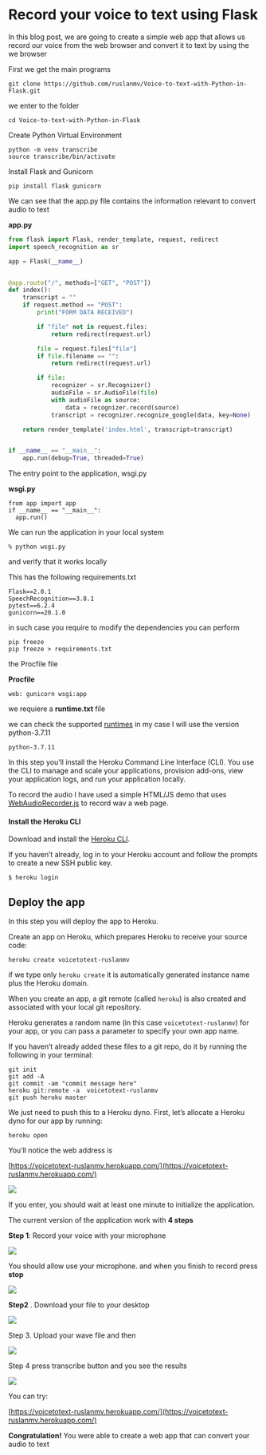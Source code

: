 # Record your voice to text using Flask 

In this blog post, we are going to create a simple web app that allows us record our voice from the web browser and convert it to text by using the we browser

First we get the main programs

```
git clone https://github.com/ruslanmv/Voice-to-text-with-Python-in-Flask.git
```

we enter to the folder

```
cd Voice-to-text-with-Python-in-Flask
```

Create Python Virtual Environment

```
python -m venv transcribe
source transcribe/bin/activate
```

Install Flask and  Gunicorn

```
pip install flask gunicorn
```



We can see that the app.py file contains the information relevant to convert audio to text

**app.py**

```python
from flask import Flask, render_template, request, redirect
import speech_recognition as sr

app = Flask(__name__)


@app.route("/", methods=["GET", "POST"])
def index():
    transcript = ""
    if request.method == "POST":
        print("FORM DATA RECEIVED")

        if "file" not in request.files:
            return redirect(request.url)

        file = request.files["file"]
        if file.filename == "":
            return redirect(request.url)

        if file:
            recognizer = sr.Recognizer()
            audioFile = sr.AudioFile(file)
            with audioFile as source:
                data = recognizer.record(source)
            transcript = recognizer.recognize_google(data, key=None)

    return render_template('index.html', transcript=transcript)


if __name__ == "__main__":
    app.run(debug=True, threaded=True)
```

The entry point to the application, wsgi.py



**wsgi.py**

```
from app import app
if __name__ == "__main__":
  app.run()
```

We can  run the application in your local system

```
% python wsgi.py
```

and verify that it works locally

This has the following requirements.txt 



```
Flask==2.0.1
SpeechRecognition==3.8.1
pytest==6.2.4
gunicorn==20.1.0
```

in such case you require to modify the dependencies you can perform

```
pip freeze
pip freeze > requirements.txt
```

the Procfile file

**Procfile**

```
web: gunicorn wsgi:app
```

we requiere a  **runtime.txt** file

we can check the supported [runtimes](https://devcenter.heroku.com/articles/python-support#supported-runtimes) in my case I will use  the version python-3.7.11

```
python-3.7.11
```

In this step you’ll install the Heroku Command Line Interface (CLI). You use the CLI to manage and scale your applications, provision add-ons, view your application logs, and run your application locally.

To record the audio I have used a simple HTML/JS demo that uses [WebAudioRecorder.js](https://github.com/higuma/web-audio-recorder-js) to record wav  a web page.



#### Install the Heroku CLI

Download and install the [Heroku CLI](https://devcenter.heroku.com/articles/heroku-command-line).

If you haven’t already, log in to your Heroku account and follow the prompts to create a new SSH public key.

```
$ heroku login
```



## Deploy the app

In this step you will deploy the app to Heroku.

Create an app on Heroku, which prepares Heroku to receive your source code:

```term
heroku create voicetotext-ruslanmv
```

if we type only `heroku create` it is automatically generated instance name plus the Heroku domain.

When you create an app, a git remote (called `heroku`) is also created and associated with your local git repository.

Heroku generates a random name (in this case `voicetotext-ruslanmv`) for your app, or you can pass a parameter to specify your own app name.

If you haven’t already added these files to a git repo, do it by running the following in your terminal:

```
git init
git add -A
git commit -am "commit message here"
heroku git:remote -a  voicetotext-ruslanmv
git push heroku master
```

We just need to push this to a Heroku dyno. First, let’s allocate a Heroku dyno for our app by running:

```
heroku open
```

You’ll notice the web address is 

[https://voicetotext-ruslanmv.herokuapp.com/](https://voicetotext-ruslanmv.herokuapp.com/)

![](./assets/images/posts/README/page.jpg)

If you enter, you should wait at least one minute to initialize the application.



The current version of the application  work with **4 steps**



**Step 1**: Record your voice with your microphone



![](./assets/images/posts/README/1aa.jpg)



You should allow use your microphone. and when you finish to record press **stop**

![](./assets/images/posts/README/2aa.jpg)



**Step2** . Download your file to your desktop



![](./assets/images/posts/README/3aaa.jpg)

Step 3. Upload your wave file and then



![](./assets/images/posts/README/3aaav.jpg)

Step 4 press transcribe button and you see the results

![](./assets/images/posts/README/4aa.jpg)

You can try:

[https://voicetotext-ruslanmv.herokuapp.com/](https://voicetotext-ruslanmv.herokuapp.com/)



**Congratulation!** You were able to create a web app that can convert your audio to text

